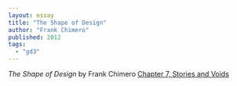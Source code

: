 ```yaml
---
layout: essay
title: "The Shape of Design"
author: "Frank Chimero"
published: 2012
tags:
  - "gd3"
---
```


_The Shape of Design_
by Frank Chimero
[Chapter 7, Stories and Voids](http://read.shapeofdesignbook.com/chapter07.html)

